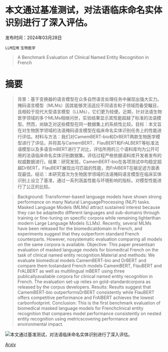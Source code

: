 # 本文通过基准测试，对法语临床命名实体识别进行了深入评估。

发布时间：2024年03月28日

`LLM应用` `生物医学`

> A Benchmark Evaluation of Clinical Named Entity Recognition in French

# 摘要

> 背景：基于变换器的语言模型在众多自然语言处理任务中展现出强大实力。掩码语言模型（MLMs）因其能够灵活适应不同语言和子领域而备受瞩目，且相较于现代大型语言模型（LLMs），它们更为轻便。近期，针对法语生物医学领域的多个MLMs相继问世，实验结果显示其性能超越了标准的法语模型。然而，尚缺乏对这些模型在同一数据集上的系统性比较。目标：本文旨在对生物医学领域的法语掩码语言模型在临床命名实体识别任务上的性能进行评估。材料与方法：我们对CamemBERT-bio和DrBERT两款生物医学模型进行了评估，并将其与CamemBERT、FlauBERT和FrALBERT等标准法语模型以及多语言mBERT进行了对比，评估所用的三个语料库均为公开可用的法语临床命名实体识别数据集。评估过程严格依据语料库开发者发布的权威数据进行。结果：研究发现，CamemBERT-bio在各项测试中均稳定超越DrBERT，FlauBERT展现出可匹敌的性能，而FrAlBERT在碳足迹方面表现最佳。结论：本研究首次为生物医学领域的法语掩码语言模型在临床实体识别上设立了基准，通过一系列涵盖性能与环境影响的指标，对模型性能进行了公正的比较。

> Background: Transformer-based language models have shown strong performance on many Natural LanguageProcessing (NLP) tasks. Masked Language Models (MLMs) attract sustained interest because they can be adaptedto different languages and sub-domains through training or fine-tuning on specific corpora while remaining lighterthan modern Large Language Models (LLMs). Recently, several MLMs have been released for the biomedicaldomain in French, and experiments suggest that they outperform standard French counterparts. However, nosystematic evaluation comparing all models on the same corpora is available. Objective: This paper presentsan evaluation of masked language models for biomedical French on the task of clinical named entity recognition.Material and methods: We evaluate biomedical models CamemBERT-bio and DrBERT and compare them tostandard French models CamemBERT, FlauBERT and FrALBERT as well as multilingual mBERT using three publicallyavailable corpora for clinical named entity recognition in French. The evaluation set-up relies on gold-standardcorpora as released by the corpus developers. Results: Results suggest that CamemBERT-bio outperformsDrBERT consistently while FlauBERT offers competitive performance and FrAlBERT achieves the lowest carbonfootprint. Conclusion: This is the first benchmark evaluation of biomedical masked language models for Frenchclinical entity recognition that compares model performance consistently on nested entity recognition using metricscovering performance and environmental impact.

![本文通过基准测试，对法语临床命名实体识别进行了深入评估。](../../../paper_images/2403.19726/medline1006003_cut.jpg)

[Arxiv](https://arxiv.org/abs/2403.19726)